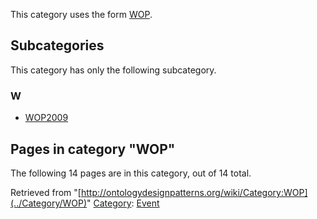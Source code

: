 This category uses the form [WOP](../Form/WOP "Form:WOP").





## Subcategories


This category has only the following subcategory.


### W


* [WOP2009](../Category/WOP2009 "Category:WOP2009")



## Pages in category "WOP"


The following 14 pages are in this category, out of 14 total.




Retrieved from "[http://ontologydesignpatterns.org/wiki/Category:WOP](../Category/WOP)"
 [Category](http://ontologydesignpatterns.org/wiki/Special:Categories "Special:Categories"): [Event](../Category/Event "Category:Event")